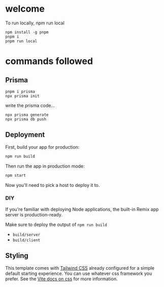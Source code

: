 # welcome

To run locally,
npm run local

```shellscript
npm install -g pnpm
pnpm i
pnpm run local
```

# commands followed

## Prisma

```shellscript
pnpm i prisma
npx prisma init
```

write the prisma code...

```shellscript
npx prisma generate
npx prisma db push
```

## Deployment

First, build your app for production:

```sh
npm run build
```

Then run the app in production mode:

```sh
npm start
```

Now you'll need to pick a host to deploy it to.

### DIY

If you're familiar with deploying Node applications, the built-in Remix app server is production-ready.

Make sure to deploy the output of `npm run build`

- `build/server`
- `build/client`

## Styling

This template comes with [Tailwind CSS](https://tailwindcss.com/) already configured for a simple default starting experience. You can use whatever css framework you prefer. See the [Vite docs on css](https://vitejs.dev/guide/features.html#css) for more information.
